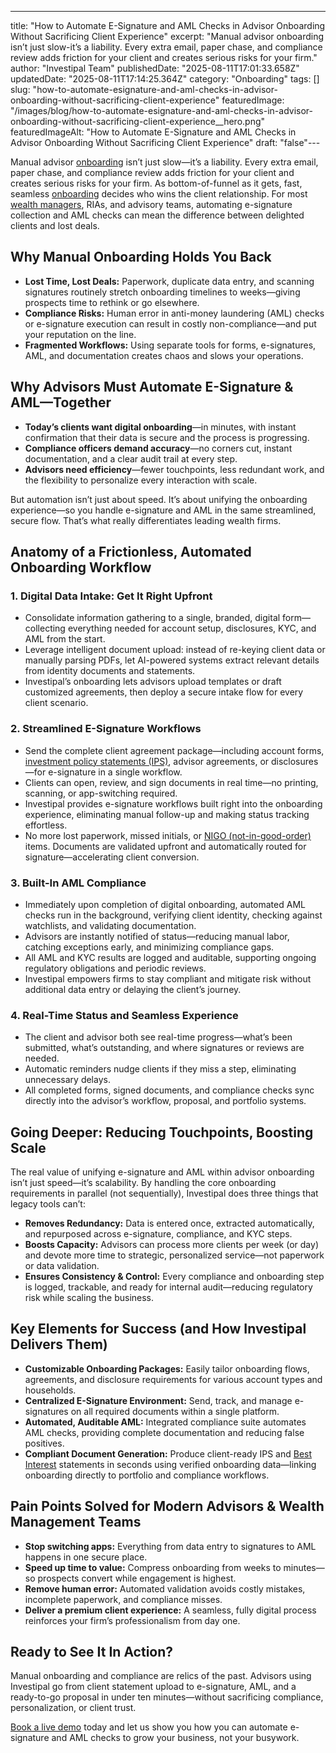 ---
title: "How to Automate E-Signature and AML Checks in Advisor Onboarding Without Sacrificing Client Experience"
excerpt: "Manual advisor onboarding isn’t just slow-it’s a liability. Every extra email, paper chase, and compliance review adds friction for your client and creates serious risks for your firm."
author: "Investipal Team"
publishedDate: "2025-08-11T17:01:33.658Z"
updatedDate: "2025-08-11T17:14:25.364Z"
category: "Onboarding"
tags: []
slug: "how-to-automate-esignature-and-aml-checks-in-advisor-onboarding-without-sacrificing-client-experience"
featuredImage: "/images/blog/how-to-automate-esignature-and-aml-checks-in-advisor-onboarding-without-sacrificing-client-experience__hero.png"
featuredImageAlt: "How to Automate E-Signature and AML Checks in Advisor Onboarding Without Sacrificing Client Experience"
draft: "false"---
<p id="">Manual advisor <a href="/blog/category/onboarding">onboarding</a> isn’t just slow—it’s a liability. Every extra email, paper chase, and compliance review adds friction for your client and creates serious risks for your firm. As bottom-of-funnel as it gets, fast, seamless <a href="/blog/category/onboarding">onboarding</a> decides who wins the client relationship. For most <a href="/segments/wealth-managers">wealth managers</a>, RIAs, and advisory teams, automating e-signature collection and AML checks can mean the difference between delighted clients and lost deals.</p><h2 id="">Why Manual Onboarding Holds You Back</h2><ul id=""><li id=""><strong id="">Lost Time, Lost Deals:</strong> Paperwork, duplicate data entry, and scanning signatures routinely stretch onboarding timelines to weeks—giving prospects time to rethink or go elsewhere.</li><li id=""><strong id="">Compliance Risks:</strong> Human error in anti-money laundering (AML) checks or e-signature execution can result in costly non-compliance—and put your reputation on the line.</li><li id=""><strong id="">Fragmented Workflows:</strong> Using separate tools for forms, e-signatures, AML, and documentation creates chaos and slows your operations.</li></ul><h2 id="">Why Advisors Must Automate E-Signature & AML—Together</h2><ul id=""><li id=""><strong id="">Today’s clients want digital onboarding</strong>—in minutes, with instant confirmation that their data is secure and the process is progressing.</li><li id=""><strong id="">Compliance officers demand accuracy</strong>—no corners cut, instant documentation, and a clear audit trail at every step.</li><li id=""><strong id="">Advisors need efficiency</strong>—fewer touchpoints, less redundant work, and the flexibility to personalize every interaction with scale.</li></ul><p id="">But automation isn’t just about speed. It’s about unifying the onboarding experience—so you handle e-signature and AML in the same streamlined, secure flow. That’s what really differentiates leading wealth firms.</p><h2 id="">Anatomy of a Frictionless, Automated Onboarding Workflow</h2><h3 id="">1. Digital Data Intake: Get It Right Upfront</h3><ul id=""><li id="">Consolidate information gathering to a single, branded, digital form—collecting everything needed for account setup, disclosures, KYC, and AML from the start.</li><li id="">Leverage intelligent document upload: instead of re-keying client data or manually parsing PDFs, let AI-powered systems extract relevant details from identity documents and statements.</li><li id="">Investipal’s onboarding lets advisors upload templates or draft customized agreements, then deploy a secure intake flow for every client scenario.</li></ul><h3 id="">2. Streamlined E-Signature Workflows</h3><ul id=""><li id="">Send the complete client agreement package—including account forms, <a href="/features/investment-policy-statements" id="">investment policy statements (IPS)</a>, advisor agreements, or disclosures—for e-signature in a single workflow.</li><li id="">Clients can open, review, and sign documents in real time—no printing, scanning, or app-switching required.</li><li id="">Investipal provides e-signature workflows built right into the onboarding experience, eliminating manual follow-up and making status tracking effortless.</li><li id="">No more lost paperwork, missed initials, or <a href="/blog/understanding-nigos-why-theyre-costing-your-firm-and-how-to-reduce-them" id="">NIGO (not-in-good-order)</a> items. Documents are validated upfront and automatically routed for signature—accelerating client conversion.</li></ul><h3 id="">3. Built-In AML Compliance</h3><ul id=""><li id="">Immediately upon completion of digital onboarding, automated AML checks run in the background, verifying client identity, checking against watchlists, and validating documentation.</li><li id="">Advisors are instantly notified of status—reducing manual labor, catching exceptions early, and minimizing compliance gaps.</li><li id="">All AML and KYC results are logged and auditable, supporting ongoing regulatory obligations and periodic reviews.</li><li id="">Investipal empowers firms to stay compliant and mitigate risk without additional data entry or delaying the client’s journey.</li></ul><h3 id="">4. Real-Time Status and Seamless Experience</h3><ul id=""><li id="">The client and advisor both see real-time progress—what’s been submitted, what’s outstanding, and where signatures or reviews are needed.</li><li id="">Automatic reminders nudge clients if they miss a step, eliminating unnecessary delays.</li><li id="">All completed forms, signed documents, and compliance checks sync directly into the advisor’s workflow, proposal, and portfolio systems.</li></ul><h2 id="">Going Deeper: Reducing Touchpoints, Boosting Scale</h2><p id="">The real value of unifying e-signature and AML within advisor onboarding isn’t just speed—it’s scalability. By handling the core onboarding requirements in parallel (not sequentially), Investipal does three things that legacy tools can’t:</p><ul id=""><li id=""><strong id="">Removes Redundancy:</strong> Data is entered once, extracted automatically, and repurposed across e-signature, compliance, and KYC steps.</li><li id=""><strong id="">Boosts Capacity:</strong> Advisors can process more clients per week (or day) and devote more time to strategic, personalized service—not paperwork or data validation.</li><li id=""><strong id="">Ensures Consistency & Control:</strong> Every compliance and onboarding step is logged, trackable, and ready for internal audit—reducing regulatory risk while scaling the business.</li></ul><h2 id="">Key Elements for Success (and How Investipal Delivers Them)</h2><ul id=""><li id=""><strong id="">Customizable Onboarding Packages:</strong> Easily tailor onboarding flows, agreements, and disclosure requirements for various account types and households.</li><li id=""><strong id="">Centralized E-Signature Environment:</strong> Send, track, and manage e-signatures on all required documents within a single platform.</li><li id=""><strong id="">Automated, Auditable AML:</strong> Integrated compliance suite automates AML checks, providing complete documentation and reducing false positives.</li><li id=""><strong id="">Compliant Document Generation:</strong> Produce client-ready IPS and <a href="/features/regulation-best-interest-generator" id="">Best Interest</a> statements in seconds using verified onboarding data—linking onboarding directly to portfolio and compliance workflows.</li></ul><h2 id="">Pain Points Solved for Modern Advisors & Wealth Management Teams</h2><ul id=""><li id=""><strong id="">Stop switching apps:</strong> Everything from data entry to signatures to AML happens in one secure place.</li><li id=""><strong id="">Speed up time to value:</strong> Compress onboarding from weeks to minutes—so prospects convert while engagement is highest.</li><li id=""><strong id="">Remove human error:</strong> Automated validation avoids costly mistakes, incomplete paperwork, and compliance misses.</li><li id=""><strong id="">Deliver a premium client experience:</strong> A seamless, fully digital process reinforces your firm’s professionalism from day one.</li></ul><h2 id="">Ready to See It In Action?</h2><p id="">Manual onboarding and compliance are relics of the past. Advisors using Investipal go from client statement upload to e-signature, AML, and a ready-to-go proposal in under ten minutes—without sacrificing compliance, personalization, or client trust.</p><p id=""><a href="/book-a-demo" id="">Book a live demo</a> today and let us show you how you can automate e-signature and AML checks to grow your business, not your busywork.</p>